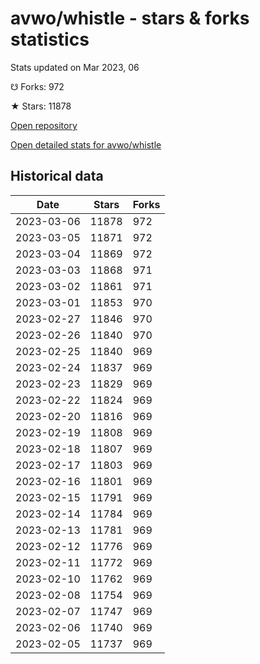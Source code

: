 # avwo/whistle - stars & forks statistics

Stats updated on Mar 2023, 06

☋ Forks: 972

★ Stars: 11878

[Open repository](https://github.com/avwo/whistle)

[Open detailed stats for avwo/whistle](https://reviewgithub.com/rep/avwo/whistle)

## Historical data
| Date | Stars | Forks |
|------|-------|-------|
| 2023-03-06 | 11878 | 972 | 
| 2023-03-05 | 11871 | 972 | 
| 2023-03-04 | 11869 | 972 | 
| 2023-03-03 | 11868 | 971 | 
| 2023-03-02 | 11861 | 971 | 
| 2023-03-01 | 11853 | 970 | 
| 2023-02-27 | 11846 | 970 | 
| 2023-02-26 | 11840 | 970 | 
| 2023-02-25 | 11840 | 969 | 
| 2023-02-24 | 11837 | 969 | 
| 2023-02-23 | 11829 | 969 | 
| 2023-02-22 | 11824 | 969 | 
| 2023-02-20 | 11816 | 969 | 
| 2023-02-19 | 11808 | 969 | 
| 2023-02-18 | 11807 | 969 | 
| 2023-02-17 | 11803 | 969 | 
| 2023-02-16 | 11801 | 969 | 
| 2023-02-15 | 11791 | 969 | 
| 2023-02-14 | 11784 | 969 | 
| 2023-02-13 | 11781 | 969 | 
| 2023-02-12 | 11776 | 969 | 
| 2023-02-11 | 11772 | 969 | 
| 2023-02-10 | 11762 | 969 | 
| 2023-02-08 | 11754 | 969 | 
| 2023-02-07 | 11747 | 969 | 
| 2023-02-06 | 11740 | 969 | 
| 2023-02-05 | 11737 | 969 | 

